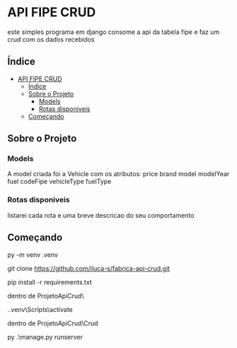 # API FIPE CRUD

este simples programa em django consome a api da tabela fipe e faz um crud com os dados recebidos

## Índice

- [API FIPE CRUD](#api-fipe-crud)
  - [Índice](#índice)
  - [Sobre o Projeto](#sobre-o-projeto)
    - [Models](#models)
    - [Rotas disponiveis](#rotas-disponiveis)
  - [Começando](#começando)

## Sobre o Projeto

### Models
A model criada foi a Vehicle com os atributos:
price
brand
model
modelYear
fuel
codeFipe
vehicleType
fuelType

### Rotas disponiveis
listarei cada rota e uma breve descricao do seu comportamento



## Começando

py -m venv .venv

git clone https://github.com/jluca-s/fabrica-api-crud.git

pip install -r requirements.txt

dentro de ProjetoApiCrud\

.\.venv\Scripts\activate

dentro de ProjetoApiCrud\Crud

py .\manage.py runserver

